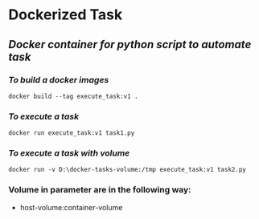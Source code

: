 # Dockerized Task

## *Docker container for python script to automate task*

### *To build a docker images*
```
docker build --tag execute_task:v1 .
```

### *To execute a task*
```
docker run execute_task:v1 task1.py
```

### *To execute a task with volume*
```
docker run -v D:\docker-tasks-volume:/tmp execute_task:v1 task2.py
```

### Volume in parameter are in the following way:
* host-volume:container-volume

